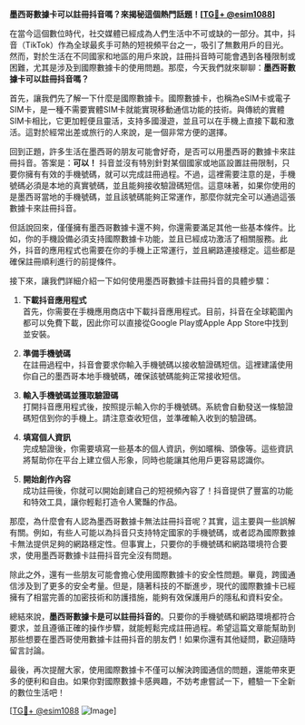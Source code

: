 **墨西哥數據卡可以註冊抖音嗎？來揭秘這個熱門話題！[[TG💪+ @esim1088](https://t.me/s/esim1088)]**

在當今這個數位時代，社交媒體已經成為人們生活中不可或缺的一部分。其中，抖音（TikTok）作為全球最炙手可熱的短視頻平台之一，吸引了無數用戶的目光。然而，對於生活在不同國家和地區的用戶來說，註冊抖音時可能會遇到各種限制或困難，尤其是涉及到國際數據卡的使用問題。那麼，今天我們就來聊聊：**墨西哥數據卡可以註冊抖音嗎？**

首先，讓我們先了解一下什麼是國際數據卡。國際數據卡，也稱為eSIM卡或電子SIM卡，是一種不需要實體SIM卡就能實現移動通信功能的技術。與傳統的實體SIM卡相比，它更加輕便且靈活，支持多國漫遊，並且可以在手機上直接下載和激活。這對於經常出差或旅行的人來說，是一個非常方便的選擇。

回到正題，許多生活在墨西哥的朋友可能會好奇，是否可以用墨西哥的數據卡來註冊抖音。答案是：**可以！** 抖音並沒有特別針對某個國家或地區設置註冊限制，只要你擁有有效的手機號碼，就可以完成註冊過程。不過，這裡需要注意的是，手機號碼必須是本地的真實號碼，並且能夠接收驗證碼短信。這意味著，如果你使用的是墨西哥當地的手機號碼，並且該號碼能夠正常運作，那麼你就完全可以通過這張數據卡來註冊抖音。

但話說回來，僅僅擁有墨西哥數據卡還不夠，你還需要滿足其他一些基本條件。比如，你的手機設備必須支持國際數據卡功能，並且已經成功激活了相關服務。此外，抖音的應用程式也需要在你的手機上正常運行，並且網路連接穩定。這些都是確保註冊順利進行的前提條件。

接下來，讓我們詳細介紹一下如何使用墨西哥數據卡註冊抖音的具體步驟：

1. **下載抖音應用程式**  
   首先，你需要在手機應用商店中下載抖音應用程式。目前，抖音在全球範圍內都可以免費下載，因此你可以直接從Google Play或Apple App Store中找到並安裝。

2. **準備手機號碼**  
   在註冊過程中，抖音會要求你輸入手機號碼以接收驗證碼短信。這裡建議使用你自己的墨西哥本地手機號碼，確保該號碼能夠正常接收短信。

3. **輸入手機號碼並獲取驗證碼**  
   打開抖音應用程式後，按照提示輸入你的手機號碼。系統會自動發送一條驗證碼短信到你的手機上。請注意查收短信，並準確輸入收到的驗證碼。

4. **填寫個人資訊**  
   完成驗證後，你需要填寫一些基本的個人資訊，例如暱稱、頭像等。這些資訊將幫助你在平台上建立個人形象，同時也能讓其他用戶更容易認識你。

5. **開始創作內容**  
   成功註冊後，你就可以開始創建自己的短視頻內容了！抖音提供了豐富的功能和特效工具，讓你輕鬆打造令人驚豔的作品。

那麼，為什麼會有人認為墨西哥數據卡無法註冊抖音呢？其實，這主要與一些誤解有關。例如，有些人可能以為抖音只支持特定國家的手機號碼，或者認為國際數據卡無法提供足夠的網路穩定性。但事實上，只要你的手機號碼和網路環境符合要求，使用墨西哥數據卡註冊抖音完全沒有問題。

除此之外，還有一些朋友可能會擔心使用國際數據卡的安全性問題。畢竟，跨國通信涉及到了更多的安全考量。但是，隨著科技的不斷進步，現代的國際數據卡已經擁有了相當完善的加密技術和防護措施，能夠有效保護用戶的隱私和資料安全。

總結來說，**墨西哥數據卡是可以註冊抖音的**。只要你的手機號碼和網路環境都符合要求，並且遵循正確的操作步驟，就能輕鬆完成註冊過程。希望這篇文章能幫助到那些想要在墨西哥使用數據卡註冊抖音的朋友們！如果你還有其他疑問，歡迎隨時留言討論。

最後，再次提醒大家，使用國際數據卡不僅可以解決跨國通信的問題，還能帶來更多的便利和自由。如果你對國際數據卡感興趣，不妨考慮嘗試一下，體驗一下全新的數位生活吧！

[[TG💪+ @esim1088](https://t.me/s/esim1088) ![Image](https://i.postimg.cc/4NQfJmqS/Snipaste-2025-05-13-00-14-12.png)]